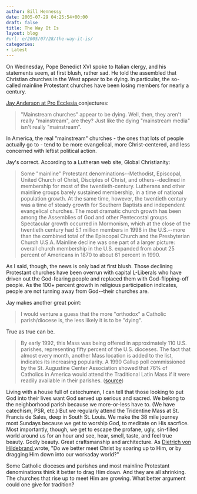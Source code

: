 ```yaml
---
author: Bill Hennessy
date: 2005-07-29 04:25:54+00:00
draft: false
title: The Way It Is
layout: blog
#url: e/2005/07/28/the-way-it-is/
categories:
- Latest
---
```


On Wednesday, Pope Benedict XVI spoke to Italian clergy, and his statements seem, at first blush, rather sad.  He told the assembled that Christian churches in the West appear to be dying.  In particular, the so-called mainline Protestant churches have been losing members for nearly a century.

[Jay Anderson at Pro Ecclesia ](https://proecclesia.blogspot.com/2005/07/pope-says-churches-in-west-look-to-be.html)conjectures:



> "Mainstream churches" appear to be dying. Well, then, they aren't really "mainstream", are they? Just like the dying "mainstream media" isn't really "mainstream".

In America, the real "mainstream" churches - the ones that lots of people actually go to - tend to be more evangelical, more Christ-centered, and less concerned with leftist political action.



Jay's correct.  According to a Lutheran web site, Global Christianity:



> Some "mainline" Protestant denominations--Methodist, Episcopal, United Church of Christ, Disciples of Christ, and others--declined in membership for most of the twentieth-century. Lutherans and other mainline groups barely sustained membership, in a time of national population growth. At the same time, however, the twentieth century was a time of steady growth for Southern Baptists and independent evangelical churches. The most dramatic church growth has been among the Assemblies of God and other Pentecostal groups. Spectacular growth occurred in Mormonism, which at the close of the twentieth century had 5.1 million members in 1998 in the U.S.--more than the combined total of the Episcopal Church and the Presbyterian Church U.S.A. Mainline decline was one part of a larger picture: overall church membership in the U.S. expanded from about 25 percent of Americans in 1870 to about 61 percent in 1990. 



As I said, though, the news is only bad at first blush.  Those declining Protestant churches have been overrun with capital L-Liberals who have driven out the God-fearing people and replaced them with God-flipping-off people.  As the 100+ percent growth in religious participation indicates, people are not turning away from God--their churches are.

Jay makes another great point:



> I would venture a guess that the more "orthodox" a Catholic parish/diocese is, the less likely it is to be "dying".



True as true can be.



> By early 1992, this Mass was being offered in approximately 110 U.S. parishes, representing fifty percent of the U.S. dioceses. The fact that almost every month, another Mass location is added to the list, indicates its increasing popularity. A 1990 Gallup poll commissioned by the St. Augustine Center Association showed that 76% of Catholics in America would attend the Traditional Latin Mass if it were readily available in their parishes. ([source](https://unavoce.org/tmass.htm))



Living with a house full of catechumen, I can tell that those looking to put God into their lives want God served up serious and sacred.  We belong to the neighborhood parish because we more-or-less have to.  (We have catechism, PSR, etc.)  But we regularly attend the Tridentine Mass at St. Francis de Sales, deep in South St. Louis.  We make the 38 mile journey most Sundays because we get to worship God, to meditate on His sacrfice.  Most importantly, though, we get to escape the profane, ugly, sin-filled world around us for an hour and see, hear, smell, taste, and feel true beauty.   Godly beauty.  Great craftsmanship and architecture.  As [Dietrich von Hildebrand ](https://www.latin-mass-society.org/dietrich.htm)wrote, "Do we better meet Christ by soaring up to Him, or by dragging Him down into our workaday world?"

Some Catholic dioceses and parishes and most mainline Protestant denominations think it better to drag Him down.  And they are all shrinking.  The churches that rise up to meet Him are growing.   What better argument could one give for tradition?





